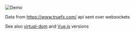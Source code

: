 ![Demo](https://github.com/paulhoughton/fx/blob/gh-pages/demo.gif)

Data from https://www.truefx.com/ api sent over websockets

See also [virtual-dom](https://github.com/paulhoughton/fx/tree/virtual-dom) and [Vue.js](https://github.com/paulhoughton/fx/tree/vuejs) versions

